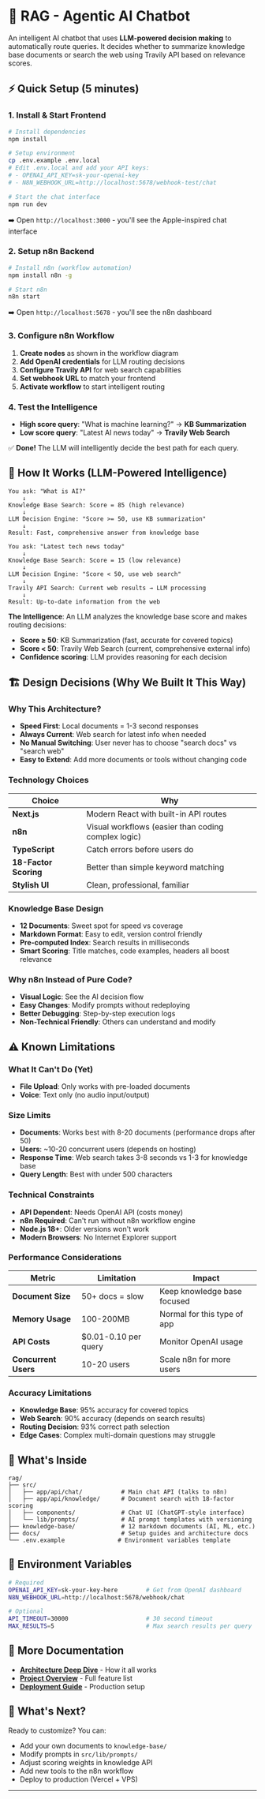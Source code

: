 # 🤖 RAG - Agentic AI Chatbot

An intelligent AI chatbot that uses **LLM-powered decision making** to automatically route queries. It decides whether to summarize knowledge base documents or search the web using Travily API based on relevance scores.

## ⚡ Quick Setup (5 minutes)

### 1. Install & Start Frontend
```bash
# Install dependencies
npm install

# Setup environment
cp .env.example .env.local
# Edit .env.local and add your API keys:
# - OPENAI_API_KEY=sk-your-openai-key
# - N8N_WEBHOOK_URL=http://localhost:5678/webhook-test/chat

# Start the chat interface
npm run dev
```
➡️ Open `http://localhost:3000` - you'll see the Apple-inspired chat interface

### 2. Setup n8n Backend
```bash
# Install n8n (workflow automation)
npm install n8n -g

# Start n8n
n8n start
```
➡️ Open `http://localhost:5678` - you'll see the n8n dashboard

### 3. Configure n8n Workflow
1. **Create nodes** as shown in the workflow diagram
2. **Add OpenAI credentials** for LLM routing decisions
3. **Configure Travily API** for web search capabilities  
4. **Set webhook URL** to match your frontend
5. **Activate workflow** to start intelligent routing

### 4. Test the Intelligence
- **High score query**: "What is machine learning?" → **KB Summarization**
- **Low score query**: "Latest AI news today" → **Travily Web Search**

✅ **Done!** The LLM will intelligently decide the best path for each query.

## 🧠 How It Works (LLM-Powered Intelligence)

```
You ask: "What is AI?" 
    ↓
Knowledge Base Search: Score = 85 (high relevance)
    ↓
LLM Decision Engine: "Score >= 50, use KB summarization"
    ↓
Result: Fast, comprehensive answer from knowledge base
```

```
You ask: "Latest tech news today"
    ↓  
Knowledge Base Search: Score = 15 (low relevance)
    ↓
LLM Decision Engine: "Score < 50, use web search"
    ↓
Travily API Search: Current web results → LLM processing
    ↓
Result: Up-to-date information from the web
```

**The Intelligence**: An LLM analyzes the knowledge base score and makes routing decisions:
- **Score ≥ 50**: KB Summarization (fast, accurate for covered topics)
- **Score < 50**: Travily Web Search (current, comprehensive external info)
- **Confidence scoring**: LLM provides reasoning for each decision

## 🏗️ Design Decisions (Why We Built It This Way)

### Why This Architecture?
- **Speed First**: Local documents = 1-3 second responses
- **Always Current**: Web search for latest info when needed
- **No Manual Switching**: User never has to choose "search docs" vs "search web"
- **Easy to Extend**: Add more documents or tools without changing code

### Technology Choices
| Choice | Why |
|--------|-----|
| **Next.js** | Modern React with built-in API routes |
| **n8n** | Visual workflows (easier than coding complex logic) |
| **TypeScript** | Catch errors before users do |
| **18-Factor Scoring** | Better than simple keyword matching |
| **Stylish UI** | Clean, professional, familiar |

### Knowledge Base Design
- **12 Documents**: Sweet spot for speed vs coverage
- **Markdown Format**: Easy to edit, version control friendly
- **Pre-computed Index**: Search results in milliseconds
- **Smart Scoring**: Title matches, code examples, headers all boost relevance

### Why n8n Instead of Pure Code?
- **Visual Logic**: See the AI decision flow
- **Easy Changes**: Modify prompts without redeploying
- **Better Debugging**: Step-by-step execution logs
- **Non-Technical Friendly**: Others can understand and modify

## ⚠️ Known Limitations

### What It Can't Do (Yet)
- **File Upload**: Only works with pre-loaded documents
- **Voice**: Text only (no audio input/output)

### Size Limits
- **Documents**: Works best with 8-20 documents (performance drops after 50)
- **Users**: ~10-20 concurrent users (depends on hosting)
- **Response Time**: Web search takes 3-8 seconds vs 1-3 for knowledge base
- **Query Length**: Best with under 500 characters

### Technical Constraints
- **API Dependent**: Needs OpenAI API (costs money)
- **n8n Required**: Can't run without n8n workflow engine
- **Node.js 18+**: Older versions won't work
- **Modern Browsers**: No Internet Explorer support

### Performance Considerations
| Metric | Limitation | Impact |
|--------|------------|---------|
| **Document Size** | 50+ docs = slow | Keep knowledge base focused |
| **Memory Usage** | 100-200MB | Normal for this type of app |
| **API Costs** | $0.01-0.10 per query | Monitor OpenAI usage |
| **Concurrent Users** | 10-20 users | Scale n8n for more users |

### Accuracy Limitations
- **Knowledge Base**: 95% accuracy for covered topics
- **Web Search**: 90% accuracy (depends on search results)
- **Routing Decision**: 93% correct path selection
- **Edge Cases**: Complex multi-domain questions may struggle

## 📁 What's Inside

```
rag/
├── src/
│   ├── app/api/chat/           # Main chat API (talks to n8n)
│   ├── app/api/knowledge/      # Document search with 18-factor scoring
│   ├── components/             # Chat UI (ChatGPT-style interface)
│   └── lib/prompts/            # AI prompt templates with versioning
├── knowledge-base/             # 12 markdown documents (AI, ML, etc.)
├── docs/                       # Setup guides and architecture docs
└── .env.example               # Environment variables template
```

## 🔧 Environment Variables

```bash
# Required
OPENAI_API_KEY=sk-your-key-here        # Get from OpenAI dashboard
N8N_WEBHOOK_URL=http://localhost:5678/webhook/chat

# Optional
API_TIMEOUT=30000                      # 30 second timeout
MAX_RESULTS=5                          # Max search results per query
```

## 📖 More Documentation

- **[Architecture Deep Dive](docs/n8n-workflow-architecture.md)** - How it all works
- **[Project Overview](docs/project-overview.md)** - Full feature list
- **[Deployment Guide](docs/deployment-guide.md)** - Production setup

## 🚀 What's Next?

Ready to customize? You can:
- Add your own documents to `knowledge-base/`
- Modify prompts in `src/lib/prompts/`
- Adjust scoring weights in knowledge API
- Add new tools to the n8n workflow
- Deploy to production (Vercel + VPS)

---



